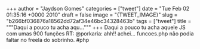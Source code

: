 
+++
author = "Jaydson Gomes"
categories = ["tweet"]
date = "Tue Feb 02 01:35:16 +0000 2010"
draft = false
image = "{TWEET_IMAGE}"
slug = "b266bf036876a18562dd72af34e46bc34328463b"
tags = ["tweet"]
title = """Daqui a pouco tu acha aqu..."""
+++
Daqui a pouco tu acha aquele JS com umas 900 funções RT: @porkaria: ahh!! achei... funcoes.php não podia faltar no freela do sobrinho. #php
